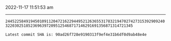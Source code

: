 2022-11-17 11:51:53 am

---

`244522584919450109112047216229449521263655317832194702742731539290924032203025185236963972095125468717146291691356871314721345`

`Latest commit SHA is: 90ad26f728e9190313f9ef4e31b6df0d9ab48e4e `
